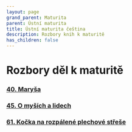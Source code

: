 ```yaml
---
layout: page
grand_parent: Maturita
parent: Ústní maturita
title: Ústní maturita čeština
description: Rozbory knih k maturitě
has_children: false
---
```

# Rozbory děl k maturitě

### [40. Maryša](rozbory/40_marysa/)
### [45. O myších a lidech](rozbory/45_o_mysich_a_lidech/)
### [61. Kočka na rozpálené plechové střeše](rozbory/61_kocka_na_rozpalene_plechove_strese/)